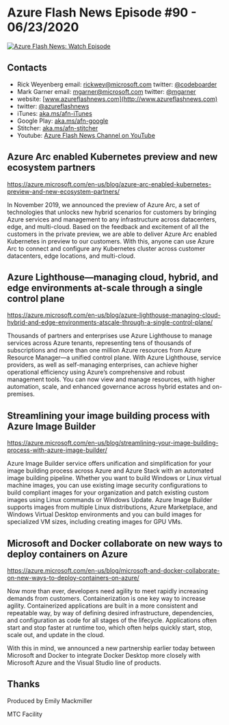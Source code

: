# Azure Flash News Episode #90 - 06/23/2020

[![Azure Flash News: Watch Episode](https://img.youtube.com/vi/lBtl9pvKteM/0.jpg)](https://youtu.be/lBtl9pvKteM "Azure Flash News: Episode 90")

## Contacts

* Rick Weyenberg  email: rickwey@microsoft.com twitter: [@codeboarder](https://www.twitter.com/codeboarder)
* Mark Garner email: mgarner@microsoft.com twitter: [@mgarner](https://www.twitter.com/mgarner)
* website: [www.azureflashnews.com](http://www.azureflashnews.com)
* twitter: [@azureflashnews](https://www.twitter.com/azureflashnews)
* iTunes: [aka.ms/afn-iTunes](https://aka.ms/afn-iTunes)
* Google Play: [aka.ms/afn-google](https://aka.ms/afn-google)
* Stitcher: [aka.ms/afn-stitcher](https://aka.ms/afn-stitcher)
* Youtube: [Azure Flash News Channel on YouTube](https://www.youtube.com/channel/UCV6U_D4q7OxQaf0rFfEb6fQ)

## Azure Arc enabled Kubernetes preview and new ecosystem partners

https://azure.microsoft.com/en-us/blog/azure-arc-enabled-kubernetes-preview-and-new-ecosystem-partners/

In November 2019, we announced the preview of Azure Arc, a set of technologies that unlocks new hybrid scenarios for customers by bringing Azure services and management to any infrastructure across datacenters, edge, and multi-cloud. Based on the feedback and excitement of all the customers in the private preview, we are able to deliver Azure Arc enabled Kubernetes in preview to our customers. With this, anyone can use Azure Arc to connect and configure any Kubernetes cluster across customer datacenters, edge locations, and multi-cloud.

## Azure Lighthouse—managing cloud, hybrid, and edge environments at-scale through a single control plane

https://azure.microsoft.com/en-us/blog/azure-lighthouse-managing-cloud-hybrid-and-edge-environments-atscale-through-a-single-control-plane/

Thousands of partners and enterprises use Azure Lighthouse to manage services across Azure tenants, representing tens of thousands of subscriptions and more than one million Azure resources from Azure Resource Manager—a unified control plane. With Azure Lighthouse, service providers, as well as self-managing enterprises, can achieve higher operational efficiency using Azure’s comprehensive and robust management tools. You can now view and manage resources, with higher automation, scale, and enhanced governance across hybrid estates and on-premises.

## Streamlining your image building process with Azure Image Builder

https://azure.microsoft.com/en-us/blog/streamlining-your-image-building-process-with-azure-image-builder/

Azure Image Builder service offers unification and simplification for your image building process across Azure and Azure Stack with an automated image building pipeline. Whether you want to build Windows or Linux virtual machine images, you can use existing image security configurations to build compliant images for your organization and patch existing custom images using Linux commands or Windows Update. Azure Image Builder supports images from multiple Linux distributions, Azure Marketplace, and Windows Virtual Desktop environments and you can build images for specialized VM sizes, including creating images for GPU VMs.

## Microsoft and Docker collaborate on new ways to deploy containers on Azure

https://azure.microsoft.com/en-us/blog/microsoft-and-docker-collaborate-on-new-ways-to-deploy-containers-on-azure/

Now more than ever, developers need agility to meet rapidly increasing demands from customers. Containerization is one key way to increase agility. Containerized applications are built in a more consistent and repeatable way, by way of defining desired infrastructure, dependencies, and configuration as code for all stages of the lifecycle. Applications often start and stop faster at runtime too, which often helps quickly start, stop, scale out, and update in the cloud.

With this in mind, we announced a new partnership earlier today between Microsoft and Docker to integrate Docker Desktop more closely with Microsoft Azure and the Visual Studio line of products.  

## Thanks

Produced by Emily Mackmiller

MTC Facility